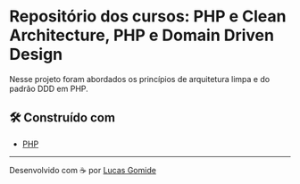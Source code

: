 # Repositório dos cursos: PHP e Clean Architecture, PHP e Domain Driven Design

Nesse projeto foram abordados os princípios de arquitetura limpa e do padrão DDD em PHP.

## 🛠️ Construído com

* [PHP](https://www.php.net/)

---
Desenvolvido com  ☕ por [Lucas Gomide](https://github.com/gomidx)
